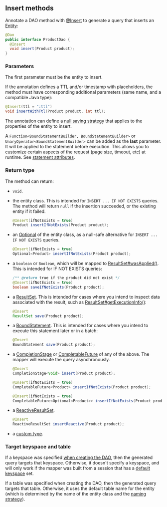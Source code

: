 <!--
Licensed to the Apache Software Foundation (ASF) under one
or more contributor license agreements.  See the NOTICE file
distributed with this work for additional information
regarding copyright ownership.  The ASF licenses this file
to you under the Apache License, Version 2.0 (the
"License"); you may not use this file except in compliance
with the License.  You may obtain a copy of the License at

  http://www.apache.org/licenses/LICENSE-2.0

Unless required by applicable law or agreed to in writing,
software distributed under the License is distributed on an
"AS IS" BASIS, WITHOUT WARRANTIES OR CONDITIONS OF ANY
KIND, either express or implied.  See the License for the
specific language governing permissions and limitations
under the License.
-->

## Insert methods

Annotate a DAO method with [@Insert] to generate a query that inserts an [Entity](../../entities):

```java
@Dao
public interface ProductDao {
  @Insert
  void insert(Product product);
}
```

### Parameters

The first parameter must be the entity to insert.

If the annotation defines a TTL and/or timestamp with placeholders, the method must have
corresponding additional parameters (same name, and a compatible Java type):

```java
@Insert(ttl = ":ttl")
void insertWithTtl(Product product, int ttl);
```

The annotation can define a [null saving strategy](../null_saving/) that applies to the properties
of the entity to insert.

A `Function<BoundStatementBuilder, BoundStatementBuilder>` or `UnaryOperator<BoundStatementBuilder>`
can be added as the **last** parameter. It will be applied to the statement before execution. This
allows you to customize certain aspects of the request (page size, timeout, etc) at runtime. See
[statement attributes](../statement_attributes/).

### Return type

The method can return:

* `void`.

* the entity class. This is intended for `INSERT ... IF NOT EXISTS` queries. The method will return
  `null` if the insertion succeeded, or the existing entity if it failed.

    ```java
    @Insert(ifNotExists = true)
    Product insertIfNotExists(Product product);
    ```

* an [Optional] of the entity class, as a null-safe alternative for `INSERT ... IF NOT EXISTS`
  queries.

    ```java
    @Insert(ifNotExists = true)
    Optional<Product> insertIfNotExists(Product product);
    ```

* a `boolean` or `Boolean`, which will be mapped to [ResultSet#wasApplied()]. This is intended for
  IF NOT EXISTS queries:

    ```java
    /** @return true if the product did not exist */
    @Insert(ifNotExists = true)
    boolean saveIfNotExists(Product product);
    ```
    
* a [ResultSet]. This is intended for cases where you intend to inspect data associated with the
  result, such as [ResultSet#getExecutionInfo()]:
  
    ```java
    @Insert
    ResultSet save(Product product);
    ```
* a [BoundStatement]. This is intended for cases where you intend to execute this statement later or in a batch:
  
    ```java
    @Insert
    BoundStatement save(Product product);
    ```    
    
* a [CompletionStage] or [CompletableFuture] of any of the above. The mapper will execute the query
  asynchronously.

    ```java
    @Insert
    CompletionStage<Void> insert(Product product);

    @Insert(ifNotExists = true)
    CompletableFuture<Product> insertIfNotExists(Product product);

    @Insert(ifNotExists = true)
    CompletableFuture<Optional<Product>> insertIfNotExists(Product product);
    ```

* a [ReactiveResultSet].

    ```java
    @Insert
    ReactiveResultSet insertReactive(Product product);
    ```

* a [custom type](../custom_types).

### Target keyspace and table

If a keyspace was specified [when creating the DAO](../../mapper/#dao-factory-methods), then the
generated query targets that keyspace. Otherwise, it doesn't specify a keyspace, and will only work
if the mapper was built from a session that has a [default keyspace] set.

If a table was specified when creating the DAO, then the generated query targets that table.
Otherwise, it uses the default table name for the entity (which is determined by the name of the
entity class and the [naming strategy](../../entities/#naming-strategy)).

[default keyspace]:             https://docs.datastax.com/en/drivers/java/4.17/com/datastax/oss/driver/api/core/session/SessionBuilder.html#withKeyspace-com.datastax.oss.driver.api.core.CqlIdentifier-
[@Insert]:                      https://docs.datastax.com/en/drivers/java/4.17/com/datastax/oss/driver/api/mapper/annotations/Insert.html
[ResultSet]:                    https://docs.datastax.com/en/drivers/java/4.17/com/datastax/oss/driver/api/core/cql/ResultSet.html
[ResultSet#wasApplied()]:       https://docs.datastax.com/en/drivers/java/4.17/com/datastax/oss/driver/api/core/cql/ResultSet.html#wasApplied--
[ResultSet#getExecutionInfo()]: https://docs.datastax.com/en/drivers/java/4.17/com/datastax/oss/driver/api/core/cql/ResultSet.html#getExecutionInfo--
[BoundStatement]:               https://docs.datastax.com/en/drivers/java/4.17/com/datastax/oss/driver/api/core/cql/BoundStatement.html
[ReactiveResultSet]:            https://docs.datastax.com/en/drivers/java/4.17/com/datastax/dse/driver/api/core/cql/reactive/ReactiveResultSet.html

[CompletionStage]: https://docs.oracle.com/javase/8/docs/api/java/util/concurrent/CompletionStage.html
[CompletableFuture]: https://docs.oracle.com/javase/8/docs/api/java/util/concurrent/CompletableFuture.html
[Optional]: https://docs.oracle.com/javase/8/docs/api/java/util/Optional.html
